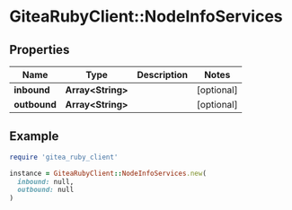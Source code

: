 # GiteaRubyClient::NodeInfoServices

## Properties

| Name | Type | Description | Notes |
| ---- | ---- | ----------- | ----- |
| **inbound** | **Array&lt;String&gt;** |  | [optional] |
| **outbound** | **Array&lt;String&gt;** |  | [optional] |

## Example

```ruby
require 'gitea_ruby_client'

instance = GiteaRubyClient::NodeInfoServices.new(
  inbound: null,
  outbound: null
)
```

